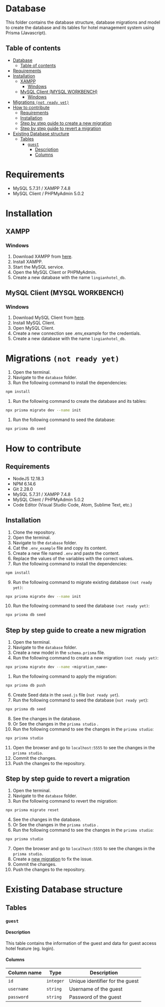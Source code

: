 # Database

This folder contains the database structure, database migrations and model to create the database and its tables for hotel management system using Prisma (Javascript).

## Table of contents

- [Database](#database)
  - [Table of contents](#table-of-contents)
- [Requirements](#requirements)
- [Installation](#installation)
  - [XAMPP](#xampp)
    - [Windows](#windows)
  - [MySQL Client (MYSQL WORKBENCH)](#mysql-client-mysql-workbench)
    - [Windows](#windows-1)
- [Migrations `(not ready yet)`](#migrations-not-ready-yet)
- [How to contribute](#how-to-contribute)
  - [Requirements](#requirements-1)
  - [Installation](#installation-1)
  - [Step by step guide to create a new migration](#step-by-step-guide-to-create-a-new-migration)
  - [Step by step guide to revert a migration](#step-by-step-guide-to-revert-a-migration)
- [Existing Database structure](#existing-database-structure)
  - [Tables](#tables)
    - [`guest`](#guest)
      - [Description](#description)
      - [Columns](#columns)

# Requirements

- MySQL 5.7.31 / XAMPP 7.4.8
- MySQL Client / PHPMyAdmin 5.0.2

# Installation

## XAMPP

### Windows

1. Download XAMPP from [here](https://www.apachefriends.org/download.html).
2. Install XAMPP.
3. Start the MySQL service.
4. Open the MySQL Client or PHPMyAdmin.
5. Create a new database with the name `lingianhotel_db`.

## MySQL Client (MYSQL WORKBENCH)

### Windows

1. Download MySQL Client from [here](https://dev.mysql.com/downloads/workbench/).
2. Install MySQL Client.
3. Open MySQL Client.
4. Create a new connection see .env_example for the credentials.
5. Create a new database with the name `lingianhotel_db`.

# Migrations `(not ready yet)`

1. Open the terminal.
2. Navigate to the `database` folder.
3. Run the following command to install the dependencies:

```bash
npm install
```

1. Run the following command to create the database and its tables:

```bash
npx prisma migrate dev --name init
```

1. Run the following command to seed the database:

```bash
npx prisma db seed
```

<!-- How To start -->

# How to contribute

## Requirements

- NodeJS 12.18.3
- NPM 6.14.6
- Git 2.28.0
- MySQL 5.7.31 / XAMPP 7.4.8
- MySQL Client / PHPMyAdmin 5.0.2
- Code Editor (Visual Studio Code, Atom, Sublime Text, etc.)

## Installation

1. Clone the repository.
2. Open the terminal.
3. Navigate to the `database` folder.
4. Cat the `.env_example` file and copy its content.
5. Create a new file named `.env` and paste the content.
6. Replace the values of the variables with the correct values.
7. Run the following command to install the dependencies:

```bash
npm install
```

9. Run the following command to migrate existing database `(not ready yet)`:

```bash
npx prisma migrate dev --name init
```

10. Run the following command to seed the database `(not ready yet)`:

```bash
npx prisma db seed
```

## Step by step guide to create a new migration

1. Open the terminal.
2. Navigate to the `database` folder.
3. Create a new model in the `schema.prisma` file.
4. Run the following command to create a new migration `(not ready yet)`:

```bash
npx prisma migrate dev --name <migration_name>
```

1. Run the following command to apply the migration:

```bash
npx prisma db push
```

6. Create Seed data in the `seed.js` file (`not ready yet`).
7. Run the following command to seed the database (`not ready yet`):

```bash
npx prisma db seed
```

8. See the changes in the database.
9. Or See the changes in the `prisma studio` .
10. Run the following command to see the changes in the `prisma studio`:

```bash
npx prisma studio
```

11. Open the browser and go to `localhost:5555` to see the changes in the `prisma studio`.
12. Commit the changes.
13. Push the changes to the repository.

## Step by step guide to revert a migration

1. Open the terminal.
2. Navigate to the `database` folder.
3. Run the following command to revert the migration:

```bash
npx prisma migrate reset
```

4. See the changes in the database.
5. Or See the changes in the `prisma studio` .
6. Run the following command to see the changes in the `prisma studio`:

```bash
npx prisma studio
```

7. Open the browser and go to `localhost:5555` to see the changes in the `prisma studio`.
8. Create a [new migration](#step-by-step-guide-to-create-a-new-migration) to fix the issue.
9. Commit the changes.
10. Push the changes to the repository.

<!-- How to end -->

# Existing Database structure

## Tables

<!-- Table start -->

### `guest`

#### Description

This table contains the information of the guest and data for guest access hotel feature (eg. login).

#### Columns

| Column name | Type      | Description                     |
| ----------- | --------- | ------------------------------- |
| `id`        | `integer` | Unique identifier for the guest |
| `username`  | `string`  | Username of the guest           |
| `password`  | `string`  | Password of the guest           |

<!-- Table End -->
